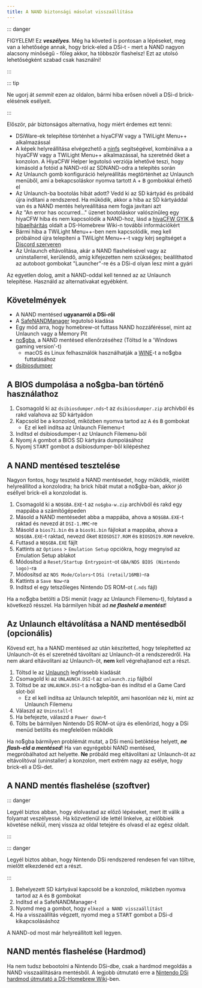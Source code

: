 ```yaml
---
title: A NAND biztonsági másolat visszaállítása
---
```


::: danger

FIGYELEM! Ez ***veszélyes***. Még ha követed is pontosan a lépéseket, meg van a lehetősége annak, hogy brick-eled a DSi-t - mert a NAND nagyon alacsony minőségű - főleg akkor, ha többször flashelsz! Ezt az utolsó lehetőségként szabad csak használni!

:::

::: tip

Ne ugorj át *semmit* ezen az oldalon, bármi hiba erősen növeli a DSi-d brick-elésének esélyeit.

:::

Először, pár biztonságos alternatíva, hogy miért érdemes ezt tenni:
- DSiWare-ek telepítése történhet a hiyaCFW vagy a TWiLight Menu++ alkalmazással
- A képek helyreállítása elvégezhető a [ninfs](https://github.com/ihaveamac/ninfs/releases) segítségével, kombinálva a a hiyaCFW vagy a TWiLight Menu++ alkalmazással, ha szeretnéd őket a konzolon. A HiyaCFW Helper legutolsó verziója lehetővé teszi, hogy kimásold a fotóid a NAND-ról az SDNAND-odra a telepítés során
- Az Unlaunch gomb konfiguráció helyreállítás megtörténhet az Unlaunch menüből, ami a bekapcsoláskor nyomva tartott <kbd class="face">A</kbd> + <kbd class="face">B</kbd> gombokkal érhető el
- Az Unlaunch-ba bootolás hibát adott? Vedd ki az SD kártyád és próbáld újra indítani a rendszered. Ha működik, akkor a hiba az SD kártyáddal van és a NAND mentés helyreállítása nem fogja javítani azt
- Az "An error has occurred..." üzenet bootoláskor valószínűleg egy hiyaCFW hiba és nem kapcsolódik a NAND-hoz, lásd a [hiyaCFW GYIK & hibaelhárítás](https://wiki.ds-homebrew.com/hiyacfw/faq) oldalt a DS-Homebrew Wiki-n további információkért
- Bármi hiba a TWiLight Menu++-ben nem kapcsolódik, meg kell próbálnod újra telepíteni a TWiLight Menu++-t vagy kérj segítséget a [Discord szerveren](https://ds-homebrew.com/discord)
- Az Unlaunch eltávolítása, akár a NAND flashelésével vagy az uninstallerrel, kerülendő, amíg kifejezetten nem szükséges; beállíthatod az autoboot gombokat "Launcher"-re és a DSi-d olyan lesz mint a gyári

Az egyetlen dolog, amit a NAND-oddal kell tenned az az Unlaunch telepítése. Használd az alternatívakat egyébként.

## Követelmények
- A NAND mentésed **ugyanarról a DSi-ről**
- A [SafeNANDManager](https://github.com/DS-Homebrew/SafeNANDManager/releases/latest/download/SafeNANDManager.nds) legutolsó kiadása
- Egy mód arra, hogy homebrew-ot futtass NAND hozzáféréssel, mint az Unlaunch vagy a Memory Pit
- [no$gba](https://problemkaputt.de/gba.htm), a NAND mentésed ellenőrzéséhez (Töltsd le a 'Windows gaming version'-t)
    - macOS és Linux felhasználók használhatják a [WINE](https://winehq.org)-t a no$gba futtatásához
- [dsibiosdumper](http://melonds.kuribo64.net/downloads/dsibiosdumper.7z)

## A BIOS dumpolása a no$gba-ban történő használathoz
1. Csomagold ki az `dsibiosdumper.nds`-t az `dsibiosdumper.zip` archívból és rakd valahova az SD kártyádon
2. Kapcsold be a konzolod, miközben nyomva tartod az <kbd class="face">A</kbd> és <kbd class="face">B</kbd> gombokat
    - Ez el kell indítsa az Unlaunch Filemenu-t
3. Indítsd el dsibiosdumper-t az Unlaunch Filemenu-ből
4. Nyomj <kbd class="face">A</kbd> gombot a BIOS SD kártyára dumpolásához
5. Nyomj <kbd>START</kbd> gombot a dsibiosdumper-ből kilépéshez

## A NAND mentésed tesztelése
Nagyon fontos, hogy teszteld a NAND mentésedet, hogy működik, mielőtt helyreállítod a konzolodra; ha brick hibát mutat a no$gba-ban, akkor jó eséllyel brick-eli a konzolodat is.
1. Csomagold ki a `NO$GBA.EXE`-t az `no$gba-w.zip` archívból és rakd egy mappába a számítógépeden
2. Másold a NAND mentésedet abba a mappába, ahova a `NO$GBA.EXE`-t raktad és nevezd át `DSI-1.MMC`-re
3. Másold a `bios7i.bin` és a `bios9i.bin` fájlokat a mappába, ahova a `NO$GBA.EXE`-t raktad, nevezd őket `BIOSDSI7.ROM` és `BIOSDSI9.ROM` nevekre.
4. Futtasd a `NO$GBA.EXE` fájlt
5. Kattints az `Options` > `Emulation Setup` opciókra, hogy megnyisd az Emulation Setup ablakot
6. Módosítsd a `Reset/Startup Entrypoint`-ot `GBA/NDS BIOS (Nintendo logo)`-ra
7. Módosítsd az `NDS Mode/Colors`-t `DSi (retail/16MB)`-ra
8. Kattints a `Save Now`-ra
9. Indítsd el egy tetszőleges Nintendo DS ROM-ot (`.nds` fájl)

Ha a no$gba betölti a DSi menüt (vagy az Unlaunch Filemenu-t), folytasd a következő résszel. Ha bármilyen hibát ad ***ne flasheld a mentést***!

## Az Unlaunch eltávolítása a NAND mentésedből (opcionális)
Kövesd ezt, ha a NAND mentésed az után készítetted, hogy telepítetted az Unlaunch-öt és el szeretnéd távolítani az Unlaunch-öt a rendszeredről. Ha nem akard eltávolítani az Unlaunch-öt, **nem** kell végrehajtanod ezt a részt.
1. Töltsd le az [Unlaunch](https://problemkaputt.de/unlaunch.zip) legfrissebb kiadását
1. Csomagold ki az `UNLAUNCH.DSI`-t az `unlaunch.zip` fájlból
1. Töltsd be az `UNLAUNCH.DSI`-t a no$gba-ban és indítsd el a Game Card slot-ból
    - Ez el kell indítsa az Unlaunch telepítőt, ami hasonlóan néz ki, mint az Unlaunch Filemenu
1. Válaszd az `Uninstall`-t
1. Ha befejezte, válaszd a `Power down`-t
1. Tölts be bármilyen Nintendo DS ROM-ot újra és ellenőrizd, hogy a DSi menüd betölts és megfelelően működik

Ha no$gba bármilyen problémát mutat, a DSi menü betöktése helyett, ***ne flash-eld a mentésed***! Ha van egyrégebbi NAND mentésed, megpróbálhatod azt helyette. **Ne** próbáld meg eltávolítani az Unlaunch-öt az eltávolítóval (uninstaller) a konzolon, mert extrém nagy az esélye, hogy brick-eli a DSi-det.

## A NAND mentés flashelése (szoftver)

::: danger

Legyél biztos abban, hogy elolvastad az előző lépéseket, mert itt válik a folyamat veszélyessé. Ha közvetlenül ide lettél linkelve, az előbbiek követése nélkül, menj vissza az oldal tetejére és olvasd el az egész oldalt.

:::

::: danger

Legyél biztos abban, hogy Nintendo DSi rendszered rendesen fel van töltve, mielőtt elkezdenéd ezt a részt.

:::

1. Behelyezett SD kártyával kapcsold be a konzolod, miközben nyomva tartod az <kbd class="face">A</kbd> és <kbd class="face">B</kbd> gombokat
3. Indítsd el a SafeNANDManager-t
4. Nyomd meg a gombot, hogy `elkezd a NAND visszaállítást`
6. Ha a visszaállítás végzett, nyomd meg a <kbd>START</kbd> gombot a DSi-d kikapcsolásáshoz

A NAND-od most már helyreállított kell legyen.

## NAND mentés flashelése (Hardmod)
Ha nem tudsz bebootolni a Nintendo DSi-dbe, csak a hardmod megoldás a NAND visszaállítására mentésből. A legjobb útmutató erre a [Nintendo DSi hardmod útmutató a DS-Homebrew Wiki](https://wiki.ds-homebrew.com/ds-index/hardmod#nintendo-dsi)-ben.
